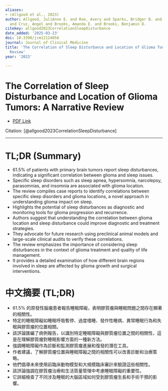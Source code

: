 ```yaml
---
aliases:
- (Allgood et al., 2023)
author: Allgood, JuliAnne E. and Roe, Avery and Sparks, Bridger B. and Castillo, Mercedes
  and Cruz, Angel and Brooks, Amanda E. and Brooks, Benjamin D.
citekey: allgood2023CorrelationSleepDisturbance
date_added: '2025-03-23'
doi: 10.3390/jcm12124058
journal: Journal of Clinical Medicine
title: 'The Correlation of Sleep Disturbance and Location of Glioma Tumors: A Narrative
  Review'
year: '2023'

---
```

# The Correlation of Sleep Disturbance and Location of Glioma Tumors: A Narrative Review
- [PDF Link](zotero://open-pdf/library/items/JQAA3KPQ)

Citation: [@allgood2023CorrelationSleepDisturbance]

***
# TL;DR (Summary)
- 61.5% of patients with primary brain tumors report sleep disturbances, indicating a significant correlation between glioma and sleep issues.
- Specific sleep disorders such as sleep apnea, hypersomnia, narcolepsy, parasomnias, and insomnia are associated with glioma location.
- The review compiles case reports to identify correlations between specific sleep disorders and glioma locations, a novel approach in understanding glioma impact on sleep.
- Highlights the potential of sleep disturbances as diagnostic and monitoring tools for glioma progression and recurrence.
- Authors suggest that understanding the correlation between glioma location and sleep disturbance could improve diagnostic and treatment strategies.
- They advocate for future research using preclinical animal models and large-scale clinical audits to verify these correlations.
- The review emphasizes the importance of considering sleep disturbances in the context of glioma treatment and quality of life management.
- It provides a detailed examination of how different brain regions involved in sleep are affected by glioma growth and surgical interventions.

# 中文摘要 (TL;DR)
- 61.5% 的原發性腦瘤患者報告睡眠障礙，表明膠質瘤與睡眠問題之間存在顯著的相關性。
- 特定的睡眠障礙如睡眠呼吸暫停、過度嗜睡、發作性睡病、異常睡眠行為和失眠與膠質瘤的位置相關。
- 該評論匯編了病例報告，以識別特定睡眠障礙與膠質瘤位置之間的相關性，這是在理解膠質瘤對睡眠影響方面的一種新方法。
- 強調睡眠障礙作為診斷和監測膠質瘤進展和復發的潛在工具。
- 作者建議，了解膠質瘤位置與睡眠障礙之間的相關性可以改善診斷和治療策略。
- 他們倡導未來使用前臨床動物模型和大規模臨床審計來驗證這些相關性。
- 該評論強調在膠質瘤治療和生活質量管理中考慮睡眠障礙的重要性。
- 它詳細檢查了不同涉及睡眠的大腦區域如何受到膠質瘤生長和手術干預的影響。
